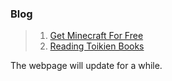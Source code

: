 ### Blog  

>1. [Get Minecraft For Free](Get_Minecraft_For_Free.html)
>2. [Reading Toikien Books](tolkien_reading.html)

The webpage will update for a while.